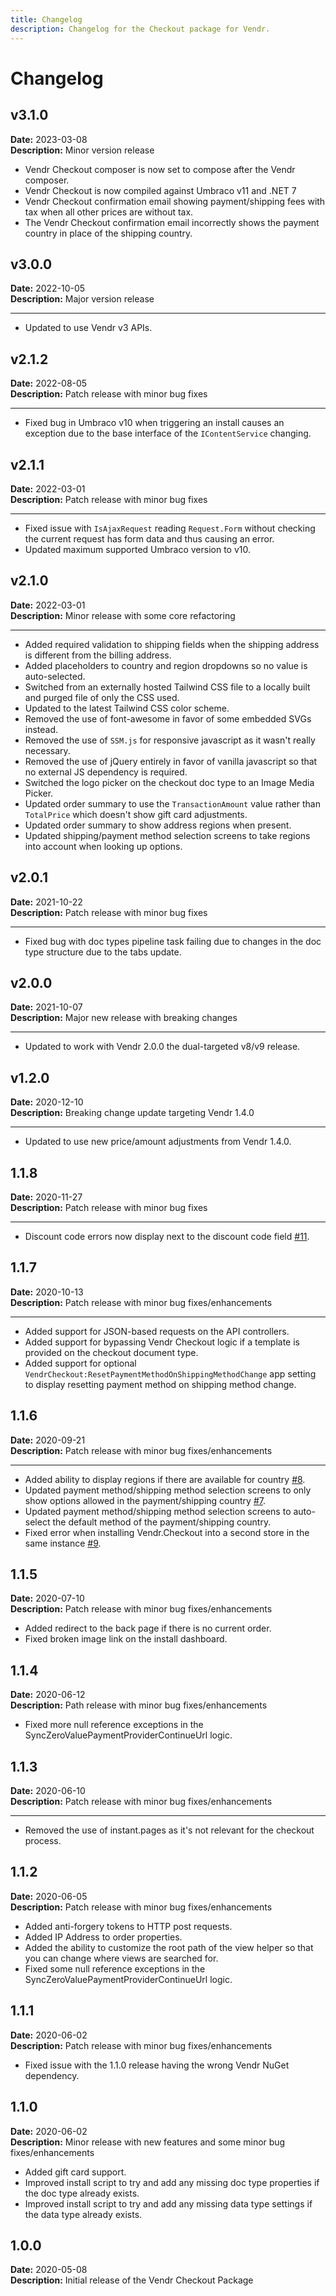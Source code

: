 ```yaml
---
title: Changelog
description: Changelog for the Checkout package for Vendr.
---
```


# Changelog

## v3.1.0

**Date:** 2023-03-08\
**Description:** Minor version release

* Vendr Checkout composer is now set to compose after the Vendr composer.
* Vendr Checkout is now compiled against Umbraco v11 and .NET 7
* Vendr Checkout confirmation email showing payment/shipping fees with tax when all other prices are without tax.
* The Vendr Checkout confirmation email incorrectly shows the payment country in place of the shipping country.

## v3.0.0

**Date:** 2022-10-05\
**Description:** Major version release

***

* Updated to use Vendr v3 APIs.

## v2.1.2

**Date:** 2022-08-05\
**Description:** Patch release with minor bug fixes

***

* Fixed bug in Umbraco v10 when triggering an install causes an exception due to the base interface of the `IContentService` changing.

## v2.1.1

**Date:** 2022-03-01\
**Description:** Patch release with minor bug fixes

***

* Fixed issue with `IsAjaxRequest` reading `Request.Form` without checking the current request has form data and thus causing an error.
* Updated maximum supported Umbraco version to v10.

## v2.1.0

**Date:** 2022-03-01\
**Description:** Minor release with some core refactoring

***

* Added required validation to shipping fields when the shipping address is different from the billing address.
* Added placeholders to country and region dropdowns so no value is auto-selected.
* Switched from an externally hosted Tailwind CSS file to a locally built and purged file of only the CSS used.
* Updated to the latest Tailwind CSS color scheme.
* Removed the use of font-awesome in favor of some embedded SVGs instead.
* Removed the use of `SSM.js` for responsive javascript as it wasn't really necessary.
* Removed the use of jQuery entirely in favor of vanilla javascript so that no external JS dependency is required.
* Switched the logo picker on the checkout doc type to an Image Media Picker.
* Updated order summary to use the `TransactionAmount` value rather than `TotalPrice` which doesn't show gift card adjustments.
* Updated order summary to show address regions when present.
* Updated shipping/payment method selection screens to take regions into account when looking up options.

## v2.0.1

**Date:** 2021-10-22\
**Description:** Patch release with minor bug fixes

***

* Fixed bug with doc types pipeline task failing due to changes in the doc type structure due to the tabs update.

## v2.0.0

**Date:** 2021-10-07\
**Description:** Major new release with breaking changes

***

* Updated to work with Vendr 2.0.0 the dual-targeted v8/v9 release.

## v1.2.0

**Date:** 2020-12-10\
**Description:** Breaking change update targeting Vendr 1.4.0

***

* Updated to use new price/amount adjustments from Vendr 1.4.0.

## 1.1.8

**Date:** 2020-11-27\
**Description:** Patch release with minor bug fixes

***

* Discount code errors now display next to the discount code field [#11](https://github.com/vendrhub/vendr-checkout/issues/11).

## 1.1.7

**Date:** 2020-10-13\
**Description:** Patch release with minor bug fixes/enhancements

***

* Added support for JSON-based requests on the API controllers.
* Added support for bypassing Vendr Checkout logic if a template is provided on the checkout document type.
* Added support for optional `VendrCheckout:ResetPaymentMethodOnShippingMethodChange` app setting to display resetting payment method on shipping method change.

## 1.1.6

**Date:** 2020-09-21\
**Description:** Patch release with minor bug fixes/enhancements

***

* Added ability to display regions if there are available for country [#8](https://github.com/vendrhub/vendr-checkout/issues/8).
* Updated payment method/shipping method selection screens to only show options allowed in the payment/shipping country [#7](https://github.com/vendrhub/vendr-checkout/issues/7).
* Updated payment method/shipping method selection screens to auto-select the default method of the payment/shipping country.
* Fixed error when installing Vendr.Checkout into a second store in the same instance [#9](https://github.com/vendrhub/vendr-checkout/issues/9).

## 1.1.5

**Date:** 2020-07-10\
**Description:** Patch release with minor bug fixes/enhancements

* Added redirect to the back page if there is no current order.
* Fixed broken image link on the install dashboard.

## 1.1.4

**Date:** 2020-06-12\
**Description:** Path release with minor bug fixes/enhancements

* Fixed more null reference exceptions in the SyncZeroValuePaymentProviderContinueUrl logic.

## 1.1.3

**Date:** 2020-06-10\
**Description:** Patch release with minor bug fixes/enhancements

***

* Removed the use of instant.pages as it's not relevant for the checkout process.

## 1.1.2

**Date:** 2020-06-05\
**Description:** Patch release with minor bug fixes/enhancements

* Added anti-forgery tokens to HTTP post requests.
* Added IP Address to order properties.
* Added the ability to customize the root path of the view helper so that you can change where views are searched for.
* Fixed some null reference exceptions in the SyncZeroValuePaymentProviderContinueUrl logic.

## 1.1.1

**Date:** 2020-06-02\
**Description:** Patch release with minor bug fixes/enhancements

* Fixed issue with the 1.1.0 release having the wrong Vendr NuGet dependency.

## 1.1.0

**Date:** 2020-06-02\
**Description:** Minor release with new features and some minor bug fixes/enhancements

* Added gift card support.
* Improved install script to try and add any missing doc type properties if the doc type already exists.
* Improved install script to try and add any missing data type settings if the data type already exists.

## 1.0.0

**Date:** 2020-05-08\
**Description:** Initial release of the Vendr Checkout Package
